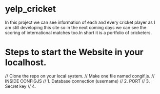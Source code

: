 # yelp_cricket
In this project we can see information of each and every cricket player as I am still developing this site so in the next coming days we can see the scoring of international matches too.In short it is a portfolio of cricketers.
# Steps to start the Website in your localhost.
// Clone the repo on your local system.
// Make one file named congif.js.
// INSIDE CONFIGJS
// 1. Database connection (username)
// 2. PORT
// 3. Secret key
// 4. 